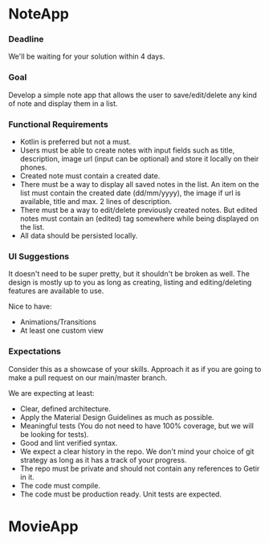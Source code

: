 # NoteApp

### Deadline

We'll be waiting for your solution within 4 days.

### Goal ###

Develop a simple note app that allows the user to save/edit/delete any kind of note and display them in a list.

### Functional Requirements ###

* Kotlin is preferred but not a must.
* Users must be able to create notes with input fields such as title, description, image url (input can be optional) and store it locally on their phones.
* Created note must contain a created date.
* There must be a way to display all saved notes in the list. An item on the list must contain the created date (dd/mm/yyyy), the image if url is available, title and max. 2 lines of description.
* There must be a way to edit/delete previously created notes. But edited notes must contain an (edited) tag somewhere while being displayed on the list.
* All data should be persisted locally.

### UI Suggestions ###

It doesn't need to be super pretty, but it shouldn't be broken as well. The design is mostly up to you as long as creating, listing and editing/deleting features are available to use.

Nice to have:
* Animations/Transitions
* At least one custom view

### Expectations ###

Consider this as a showcase of your skills.
Approach it as if you are going to make a pull request on our main/master branch.

We are expecting at least:
* Clear, defined architecture.
* Apply the Material Design Guidelines as much as possible.
* Meaningful tests (You do not need to have 100% coverage, but we will be looking for tests).
* Good and lint verified syntax.
* We expect a clear history in the repo. We don't mind your choice of git strategy as long as it has a track of your progress.
* The repo must be private and should not contain any references to Getir in it.
* The code must compile.
* The code must be production ready. Unit tests are expected.
# MovieApp
